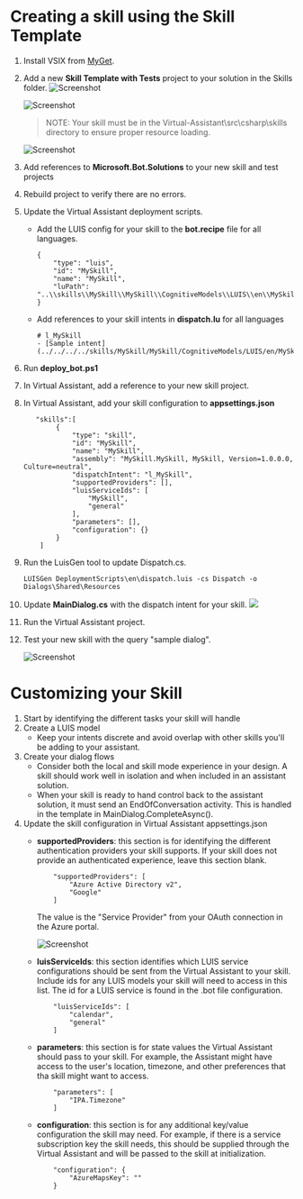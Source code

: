 # Creating a skill using the Skill Template
1. Install VSIX from [MyGet](https://botbuilder.myget.org/gallery/aitemplates).
1. Add a new **Skill Template with Tests** project to your solution in the Skills folder. 
    ![Screenshot](./media/skills_addproject.jpg)

    ![Screenshot](./media/skills_addproject2.jpg)

     > NOTE: Your skill must be in the Virtual-Assistant\src\csharp\skills directory to ensure proper resource loading.

    ![Screenshot](./media/skills_projects.jpg)

1. Add references to **Microsoft.Bot.Solutions** to your new skill and test projects
1. Rebuild project to verify there are no errors.
1. Update the Virtual Assistant deployment scripts.
    - Add the LUIS config for your skill to the **bot.recipe** file for all languages.
        ```
        {
            "type": "luis",
            "id": "MySkill",
            "name": "MySkill",
            "luPath": "..\\skills\\MySkill\\MySkill\\CognitiveModels\\LUIS\\en\\MySkill.lu"
        }
        ```
    - Add references to your skill intents in **dispatch.lu** for all languages
        ```
        # l_MySkill 
        - [Sample intent](../../../../skills/MySkill/MySkill/CognitiveModels/LUIS/en/MySkill.lu#Sample)
        ```
1. Run **deploy_bot.ps1**
1. In Virtual Assistant, add a reference to your new skill project.
1. In Virtual Assistant, add your skill configuration to **appsettings.json**
    ```
       "skills":[
            {
                "type": "skill",
                "id": "MySkill",
                "name": "MySkill",
                "assembly": "MySkill.MySkill, MySkill, Version=1.0.0.0, Culture=neutral",
                "dispatchIntent": "l_MySkill",
                "supportedProviders": [],
                "luisServiceIds": [
                    "MySkill",
                    "general"
                ],
                "parameters": [],
                "configuration": {}
            }
        ]
    ```
1. Run the LuisGen tool to update Dispatch.cs.
    ```
    LUISGen DeploymentScripts\en\dispatch.luis -cs Dispatch -o Dialogs\Shared\Resources 
    ```
1. Update **MainDialog.cs** with the dispatch intent for your skill.
    ![](./media/skills_maindialogupdate.jpg)

1. Run the Virtual Assistant project.
1. Test your new skill with the query "sample dialog".

    ![Screenshot](./media/skills_testnewskill.jpg)

# Customizing your Skill
1. Start by identifying the different tasks your skill will handle
1. Create a LUIS model
    - Keep your intents discrete and avoid overlap with other skills you'll be adding to your assistant.
1. Create your dialog flows
    - Consider both the local and skill mode experience in your design. A skill should work well in isolation and when included in an assistant solution. 
    - When your skill is ready to hand control back to the assistant solution, it must send an EndOfConversation activity. This is handled in the template in MainDialog.CompleteAsync(). 
1. Update the skill configuration in Virtual Assistant appsettings.json
    - **supportedProviders**: this section is for identifying the different authentication providers your skill supports. If your skill does not provide an authenticated experience, leave this section blank.

        ```
            "supportedProviders": [
                "Azure Active Directory v2",
                "Google"
            ]
        ```
        The value is the "Service Provider" from your OAuth connection in the Azure portal.

        ![Screenshot](./media/skills_oauthprovider.jpg)

    - **luisServiceIds**: this section identifies which LUIS service configurations should be sent from the Virtual Assistant to your skill. Include ids for any LUIS models your skill will need to access in this list. The id for a LUIS service is found in the .bot file configuration.
        ```
            "luisServiceIds": [
                "calendar",
                "general"
            ]
        ```
    - **parameters**: this section is for state values the Virtual Assistant should pass to your skill. For example, the Assistant might have access to the user's location, timezone, and other preferences that tha skill might want to access.
        ```
            "parameters": [
                "IPA.Timezone"
            ]
        ```
    - **configuration**: this section is for any additional key/value configuration the skill may need. For example, if there is a service subscription key the skill needs, this should be supplied through the Virtual Assistant and will be passed to the skill at initialization.
        ```
            "configuration": {
                "AzureMapsKey": ""
            }
        ```
